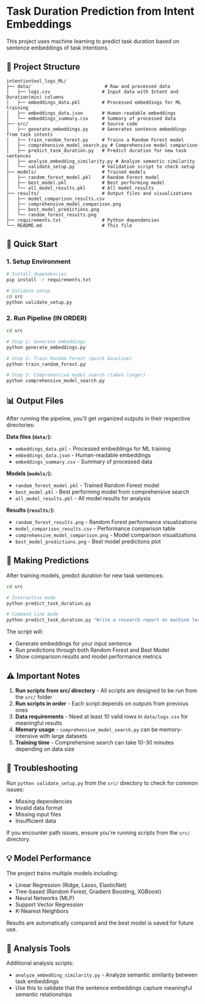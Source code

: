 # Task Duration Prediction from Intent Embeddings

This project uses machine learning to predict task duration based on sentence embeddings of task intentions.

## 📁 Project Structure

```
intentiontool_logs_ML/
├── data/                           # Raw and processed data
│   ├── logs.csv                   # Input data with Intent and Duration(min) columns
│   ├── embeddings_data.pkl        # Processed embeddings for ML training
│   ├── embeddings_data.json       # Human-readable embeddings
│   └── embeddings_summary.csv     # Summary of processed data
├── src/                           # Source code
│   ├── generate_embeddings.py     # Generates sentence embeddings from task intents
│   ├── train_random_forest.py     # Trains a Random Forest model 
│   ├── comprehensive_model_search.py # Comprehensive model comparison
│   ├── predict_task_duration.py   # Predict duration for new task sentences
│   ├── analyze_embedding_similarity.py # Analyze semantic similarity
│   └── validate_setup.py          # Validation script to check setup
├── models/                        # Trained models
│   ├── random_forest_model.pkl    # Random Forest model
│   ├── best_model.pkl             # Best performing model
│   └── all_model_results.pkl      # All model results
├── results/                       # Output files and visualizations
│   ├── model_comparison_results.csv
│   ├── comprehensive_model_comparison.png
│   ├── best_model_predictions.png
│   └── random_forest_results.png
├── requirements.txt               # Python dependencies
└── README.md                      # This file
```

## 🚀 Quick Start

### 1. Setup Environment
```bash
# Install dependencies
pip install -r requirements.txt

# Validate setup
cd src
python validate_setup.py
```

### 2. Run Pipeline (IN ORDER)
```bash
cd src

# Step 1: Generate embeddings
python generate_embeddings.py

# Step 2: Train Random Forest (quick baseline)
python train_random_forest.py

# Step 3: Comprehensive model search (takes longer)
python comprehensive_model_search.py
```

## 📊 Output Files

After running the pipeline, you'll get organized outputs in their respective directories:

**Data files (`data/`):**
- `embeddings_data.pkl` - Processed embeddings for ML training
- `embeddings_data.json` - Human-readable embeddings
- `embeddings_summary.csv` - Summary of processed data

**Models (`models/`):**
- `random_forest_model.pkl` - Trained Random Forest model
- `best_model.pkl` - Best performing model from comprehensive search
- `all_model_results.pkl` - All model results for analysis

**Results (`results/`):**
- `random_forest_results.png` - Random Forest performance visualizations
- `model_comparison_results.csv` - Performance comparison table
- `comprehensive_model_comparison.png` - Model comparison visualizations
- `best_model_predictions.png` - Best model predictions plot

## 🔮 Making Predictions

After training models, predict duration for new task sentences:

```bash
cd src

# Interactive mode
python predict_task_duration.py

# Command line mode
python predict_task_duration.py "Write a research report on machine learning"
```

The script will:
- Generate embeddings for your input sentence
- Run predictions through both Random Forest and Best Model
- Show comparison results and model performance metrics

## ⚠️ Important Notes

1. **Run scripts from src/ directory** - All scripts are designed to be run from the `src/` folder
2. **Run scripts in order** - Each script depends on outputs from previous ones
3. **Data requirements** - Need at least 10 valid rows in `data/logs.csv` for meaningful results
4. **Memory usage** - `comprehensive_model_search.py` can be memory-intensive with large datasets
5. **Training time** - Comprehensive search can take 10-30 minutes depending on data size

## 🔧 Troubleshooting

Run `python validate_setup.py` from the `src/` directory to check for common issues:
- Missing dependencies
- Invalid data format
- Missing input files
- Insufficient data

If you encounter path issues, ensure you're running scripts from the `src/` directory.

## 💡 Model Performance

The project trains multiple models including:
- Linear Regression (Ridge, Lasso, ElasticNet)
- Tree-based (Random Forest, Gradient Boosting, XGBoost)
- Neural Networks (MLP)
- Support Vector Regression
- K-Nearest Neighbors

Results are automatically compared and the best model is saved for future use.

## 🔬 Analysis Tools

Additional analysis scripts:
- `analyze_embedding_similarity.py` - Analyze semantic similarity between task embeddings
- Use this to validate that the sentence embeddings capture meaningful semantic relationships
